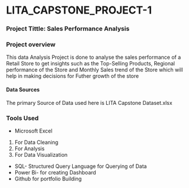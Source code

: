 # LITA_CAPSTONE_PROJECT-1
### Project Tittle: Sales Performance Analysis
### Project overview
This data Analysis Project is done to analyse the sales performance of a Retail Store to get insights such as the Top-Selling Products, Regional performance of the Store and Monthly Sales trend of the Store which will help in making decisions for Futher growth of the store

#### Data Sources
The primary Source of Data used here is LITA Capstone Dataset.xlsx

### Tools Used
- Microsoft Excel
 1. For Data Cleaning
 2. For Analysis
 3. For Data Visualization
 
- SQL- Structured Query Language for Querying of Data
- Power Bi- for creating Dashboard
- Github for portfolio Building
